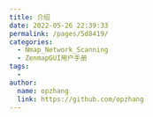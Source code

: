 ```yaml
---
title: 介绍
date: 2022-05-26 22:39:33
permalink: /pages/5d8419/
categories:
  - Nmap_Network_Scanning
  - ZenmapGUI用户手册
tags:
  - 
author: 
  name: opzhang
  link: https://github.com/opzhang
---
```

